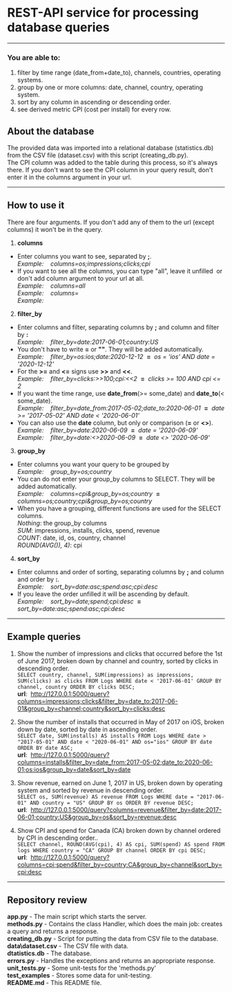 # REST-API service for processing database queries

---

### You are able to:

1. filter by time range (date_from+date_to), channels, countries, operating systems.
2. group by one or more columns: date, channel, country, operating system.
3. sort by any column in ascending or descending order.
4. see derived metric CPI (cost per install) for every row.


## About the database
The provided data was imported into a relational database (statistics.db) from the CSV file (dataset.csv) with this script (creating_db.py).\
The CPI column was added to the table during this process, so it's always there. If you don't want to see the CPI column in your query result, don't enter it in the columns argument in your url. 

---

## How to use it

There are four arguments. If you don't add any of them to the url (except columns) it won't be in the query.

1. **columns** 
- Enter columns you want to see, separated by **;**.\
*Example:    columns=os;impressions;clicks;cpi*
- If you want to see all the columns, you can type "all", leave it unfilled 
or don't add column argument to your url at all.\
*Example:    columns=all* \
*Example:    columns=* \
*Example:* 

2. **filter_by**
- Enter columns and filter, separating columns by **;** and column and filter by **:**\
*Example:    filter_by=date:2017-06-01;country:US*
- You don't have to write **=** or **""**. They will be added automatically. \
*Example:    filter_by=os:ios;date:2020-12-12*  **=**  *os = 'ios' AND date = '2020-12-12'*
- For the **>=** and **<=** signs use **>>** and **<<**.\
*Example:    filter_by=clicks:>>100;cpi:<<2*  **=**  *clicks >= 100 AND cpi <= 2*
- If you want the time range, use **date_from**(>= some_date) and **date_to**(< some_date).\
*Example:    filter_by=date_from:2017-05-02;date_to:2020-06-01*  **=**  *date >= '2017-05-02' AND date < '2020-06-01'*
- You can also use the **date** column, but only or comparison (**=** or **<>**).\
*Example:    filter_by=date:2020-06-09*  **=**  *date = '2020-06-09'*\
*Example:    filter_by=date:<>2020-06-09*  **=**  *date <> '2020-06-09'*


3. **group_by**
- Enter columns you want your query to be grouped by\
*Example:    group_by=os;country*
- You can do not enter your group_by columns to SELECT. They will be added automatically.\
*Example:    columns=cpi&group_by=os;country*  **=**  *columns=os;country;cpi&group_by=os;country*
- When you have a grouping, different functions are used for the SELECT columns.\
*Nothing*: the group_by columns\
*SUM*: impressions, installs, clicks, spend, revenue\
*COUNT*: date, id, os, country, channel\
*ROUND(AVG()), 4)*: cpi


4. **sort_by**
- Enter columns and order of sorting, separating columns by **;** and column and order by **:**.\
*Example:    sort_by=date:asc;spend:asc;cpi:desc*
- If you leave the order unfilled it will be ascending by default.\
*Example:    sort_by=date;spend;cpi:desc*  **=**  *sort_by=date:asc;spend:asc;cpi:desc*

---

## Example queries

1. Show the number of impressions and clicks that occurred before the 1st of June 2017, broken down by channel and country, sorted by clicks in descending order.\
``SELECT country, channel, SUM(impressions) as impressions, SUM(clicks) as clicks FROM Logs WHERE date < '2017-06-01' GROUP BY channel, country ORDER BY clicks DESC;``\
**url**:  http://127.0.0.1:5000/query?columns=impressions;clicks&filter_by=date_to:2017-06-01&group_by=channel;country&sort_by=clicks:desc

2. Show the number of installs that occurred in May of 2017 on iOS, broken down by date, sorted by date in ascending order.\
``SELECT date, SUM(installs) AS installs FROM Logs WHERE date > "2017-05-01" AND date < "2020-06-01" AND os="ios" GROUP BY date ORDER BY date ASC;``\
**url**:  http://127.0.0.1:5000/query?columns=installs&filter_by=date_from:2017-05-02;date_to:2020-06-01;os:ios&group_by=date&sort_by=date

3. Show revenue, earned on June 1, 2017 in US, broken down by operating system and sorted by revenue in descending order.\
``SELECT os, SUM(revenue) AS revenue FROM Logs WHERE date = "2017-06-01" AND country = "US" GROUP BY os ORDER BY revenue DESC;``\
**url**:  http://127.0.0.1:5000/query?columns=revenue&filter_by=date:2017-06-01;country:US&group_by=os&sort_by=revenue:desc

4. Show CPI and spend for Canada (CA) broken down by channel ordered by CPI in descending order..\
``SELECT channel, ROUND(AVG(cpi), 4) AS cpi, SUM(spend) AS spend FROM logs WHERE country = "CA" GROUP BY channel ORDER BY cpi DESC;``\
**url**:  http://127.0.0.1:5000/query?columns=cpi;spend&filter_by=country:CA&group_by=channel&sort_by=cpi:desc

---

## Repository review

**app.py** - The main script which starts the server.\
**methods.py** - Contains the class Handler, which does the main job: creates a query and returns a response.\
**creating_db.py** - Script for putting the data from CSV file to the database.\
**data\dataset.csv** - The CSV file with data.\
**dtatistics.db** - The database.\
**errors.py** - Handles the exceptions and returns an appropriate response.\
**unit_tests.py** - Some unit-tests for the 'methods.py'\
**test_examples** - Stores some data for unit-testing.\
**README.md** - This README file.